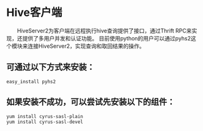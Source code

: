 # Hive客户端
 &emsp;&emsp;HiveServer2为客户端在远程执行hive查询提供了接口，通过Thrift RPC来实现，还提供了多用户并发和认证功能。
目前使用python的用户可以通过pyhs2这个模块来连接HiveServer2，实现查询和取回结果的操作。
## 可通过以下方式来安装：
<pre><code>easy_install pyhs2</code></pre>
## 如果安装不成功，可以尝试先安装以下的组件：
<pre><code>yum install cyrus-sasl-plain
yum install cyrus-sasl-devel</code></pre>